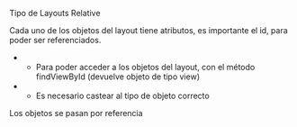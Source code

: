 Tipo de Layouts
  Relative
  
  
Cada uno de los objetos del layout tiene atributos, es importante el id, para poder ser referenciados.
  * - Para poder acceder a los objetos del layout, con el método findViewById (devuelve objeto de tipo view)
  * - Es necesario castear al tipo de objeto correcto


Los objetos se pasan por referencia



